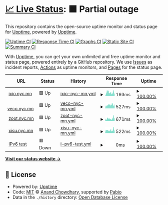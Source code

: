 # [📈 Live Status](https://demo.upptime.js.org): <!--live status--> **🟧 Partial outage**

This repository contains the open-source uptime monitor and status page for [Upptime](https://upptime.js.org), powered by [Upptime](https://github.com/upptime/upptime).

[![Uptime CI](https://github.com/upptime/upptime/workflows/Uptime%20CI/badge.svg)](https://github.com/upptime/upptime/actions?query=workflow%3A%22Uptime+CI%22)
[![Response Time CI](https://github.com/upptime/upptime/workflows/Response%20Time%20CI/badge.svg)](https://github.com/upptime/upptime/actions?query=workflow%3A%22Response+Time+CI%22)
[![Graphs CI](https://github.com/upptime/upptime/workflows/Graphs%20CI/badge.svg)](https://github.com/upptime/upptime/actions?query=workflow%3A%22Graphs+CI%22)
[![Static Site CI](https://github.com/upptime/upptime/workflows/Static%20Site%20CI/badge.svg)](https://github.com/upptime/upptime/actions?query=workflow%3A%22Static+Site+CI%22)
[![Summary CI](https://github.com/upptime/upptime/workflows/Summary%20CI/badge.svg)](https://github.com/upptime/upptime/actions?query=workflow%3A%22Summary+CI%22)

With [Upptime](https://upptime.js.org), you can get your own unlimited and free uptime monitor and status page, powered entirely by a GitHub repository. We use [Issues](https://github.com/upptime/upptime/issues) as incident reports, [Actions](https://github.com/upptime/upptime/actions) as uptime monitors, and [Pages](https://demo.upptime.js.org) for the status page.

<!--start: status pages-->
<!-- This summary is generated by Upptime (https://github.com/upptime/upptime) -->
<!-- Do not edit this manually, your changes will be overwritten -->
<!-- prettier-ignore -->
| URL | Status | History | Response Time | Uptime |
| --- | ------ | ------- | ------------- | ------ |
| <img alt="" src="https://icons.duckduckgo.com/ip3/jxio.nyc.mn.ico" height="13"> [jxio.nyc.mn](https://jxio.nyc.mn/) | 🟩 Up | [jxio-nyc-mn.yml](https://github.com/Limkon/upptime/commits/HEAD/history/jxio-nyc-mn.yml) | <details><summary><img alt="Response time graph" src="./graphs/jxio-nyc-mn/response-time-week.png" height="20"> 193ms</summary><br><a href="https://demo.upptime.js.org/history/jxio-nyc-mn"><img alt="Response time 193" src="https://img.shields.io/endpoint?url=https%3A%2F%2Fraw.githubusercontent.com%2FLimkon%2Fupptime%2FHEAD%2Fapi%2Fjxio-nyc-mn%2Fresponse-time.json"></a><br><a href="https://demo.upptime.js.org/history/jxio-nyc-mn"><img alt="24-hour response time 193" src="https://img.shields.io/endpoint?url=https%3A%2F%2Fraw.githubusercontent.com%2FLimkon%2Fupptime%2FHEAD%2Fapi%2Fjxio-nyc-mn%2Fresponse-time-day.json"></a><br><a href="https://demo.upptime.js.org/history/jxio-nyc-mn"><img alt="7-day response time 193" src="https://img.shields.io/endpoint?url=https%3A%2F%2Fraw.githubusercontent.com%2FLimkon%2Fupptime%2FHEAD%2Fapi%2Fjxio-nyc-mn%2Fresponse-time-week.json"></a><br><a href="https://demo.upptime.js.org/history/jxio-nyc-mn"><img alt="30-day response time 193" src="https://img.shields.io/endpoint?url=https%3A%2F%2Fraw.githubusercontent.com%2FLimkon%2Fupptime%2FHEAD%2Fapi%2Fjxio-nyc-mn%2Fresponse-time-month.json"></a><br><a href="https://demo.upptime.js.org/history/jxio-nyc-mn"><img alt="1-year response time 193" src="https://img.shields.io/endpoint?url=https%3A%2F%2Fraw.githubusercontent.com%2FLimkon%2Fupptime%2FHEAD%2Fapi%2Fjxio-nyc-mn%2Fresponse-time-year.json"></a></details> | <details><summary><a href="https://demo.upptime.js.org/history/jxio-nyc-mn">100.00%</a></summary><a href="https://demo.upptime.js.org/history/jxio-nyc-mn"><img alt="All-time uptime 100.00%" src="https://img.shields.io/endpoint?url=https%3A%2F%2Fraw.githubusercontent.com%2FLimkon%2Fupptime%2FHEAD%2Fapi%2Fjxio-nyc-mn%2Fuptime.json"></a><br><a href="https://demo.upptime.js.org/history/jxio-nyc-mn"><img alt="24-hour uptime 100.00%" src="https://img.shields.io/endpoint?url=https%3A%2F%2Fraw.githubusercontent.com%2FLimkon%2Fupptime%2FHEAD%2Fapi%2Fjxio-nyc-mn%2Fuptime-day.json"></a><br><a href="https://demo.upptime.js.org/history/jxio-nyc-mn"><img alt="7-day uptime 100.00%" src="https://img.shields.io/endpoint?url=https%3A%2F%2Fraw.githubusercontent.com%2FLimkon%2Fupptime%2FHEAD%2Fapi%2Fjxio-nyc-mn%2Fuptime-week.json"></a><br><a href="https://demo.upptime.js.org/history/jxio-nyc-mn"><img alt="30-day uptime 100.00%" src="https://img.shields.io/endpoint?url=https%3A%2F%2Fraw.githubusercontent.com%2FLimkon%2Fupptime%2FHEAD%2Fapi%2Fjxio-nyc-mn%2Fuptime-month.json"></a><br><a href="https://demo.upptime.js.org/history/jxio-nyc-mn"><img alt="1-year uptime 100.00%" src="https://img.shields.io/endpoint?url=https%3A%2F%2Fraw.githubusercontent.com%2FLimkon%2Fupptime%2FHEAD%2Fapi%2Fjxio-nyc-mn%2Fuptime-year.json"></a></details>
| <img alt="" src="https://icons.duckduckgo.com/ip3/veco.nyc.mn.ico" height="13"> [veco.nyc.mn](https://veco.nyc.mn/) | 🟩 Up | [veco-nyc-mn.yml](https://github.com/Limkon/upptime/commits/HEAD/history/veco-nyc-mn.yml) | <details><summary><img alt="Response time graph" src="./graphs/veco-nyc-mn/response-time-week.png" height="20"> 527ms</summary><br><a href="https://demo.upptime.js.org/history/veco-nyc-mn"><img alt="Response time 527" src="https://img.shields.io/endpoint?url=https%3A%2F%2Fraw.githubusercontent.com%2FLimkon%2Fupptime%2FHEAD%2Fapi%2Fveco-nyc-mn%2Fresponse-time.json"></a><br><a href="https://demo.upptime.js.org/history/veco-nyc-mn"><img alt="24-hour response time 527" src="https://img.shields.io/endpoint?url=https%3A%2F%2Fraw.githubusercontent.com%2FLimkon%2Fupptime%2FHEAD%2Fapi%2Fveco-nyc-mn%2Fresponse-time-day.json"></a><br><a href="https://demo.upptime.js.org/history/veco-nyc-mn"><img alt="7-day response time 527" src="https://img.shields.io/endpoint?url=https%3A%2F%2Fraw.githubusercontent.com%2FLimkon%2Fupptime%2FHEAD%2Fapi%2Fveco-nyc-mn%2Fresponse-time-week.json"></a><br><a href="https://demo.upptime.js.org/history/veco-nyc-mn"><img alt="30-day response time 527" src="https://img.shields.io/endpoint?url=https%3A%2F%2Fraw.githubusercontent.com%2FLimkon%2Fupptime%2FHEAD%2Fapi%2Fveco-nyc-mn%2Fresponse-time-month.json"></a><br><a href="https://demo.upptime.js.org/history/veco-nyc-mn"><img alt="1-year response time 527" src="https://img.shields.io/endpoint?url=https%3A%2F%2Fraw.githubusercontent.com%2FLimkon%2Fupptime%2FHEAD%2Fapi%2Fveco-nyc-mn%2Fresponse-time-year.json"></a></details> | <details><summary><a href="https://demo.upptime.js.org/history/veco-nyc-mn">100.00%</a></summary><a href="https://demo.upptime.js.org/history/veco-nyc-mn"><img alt="All-time uptime 100.00%" src="https://img.shields.io/endpoint?url=https%3A%2F%2Fraw.githubusercontent.com%2FLimkon%2Fupptime%2FHEAD%2Fapi%2Fveco-nyc-mn%2Fuptime.json"></a><br><a href="https://demo.upptime.js.org/history/veco-nyc-mn"><img alt="24-hour uptime 100.00%" src="https://img.shields.io/endpoint?url=https%3A%2F%2Fraw.githubusercontent.com%2FLimkon%2Fupptime%2FHEAD%2Fapi%2Fveco-nyc-mn%2Fuptime-day.json"></a><br><a href="https://demo.upptime.js.org/history/veco-nyc-mn"><img alt="7-day uptime 100.00%" src="https://img.shields.io/endpoint?url=https%3A%2F%2Fraw.githubusercontent.com%2FLimkon%2Fupptime%2FHEAD%2Fapi%2Fveco-nyc-mn%2Fuptime-week.json"></a><br><a href="https://demo.upptime.js.org/history/veco-nyc-mn"><img alt="30-day uptime 100.00%" src="https://img.shields.io/endpoint?url=https%3A%2F%2Fraw.githubusercontent.com%2FLimkon%2Fupptime%2FHEAD%2Fapi%2Fveco-nyc-mn%2Fuptime-month.json"></a><br><a href="https://demo.upptime.js.org/history/veco-nyc-mn"><img alt="1-year uptime 100.00%" src="https://img.shields.io/endpoint?url=https%3A%2F%2Fraw.githubusercontent.com%2FLimkon%2Fupptime%2FHEAD%2Fapi%2Fveco-nyc-mn%2Fuptime-year.json"></a></details>
| <img alt="" src="https://icons.duckduckgo.com/ip3/zoot.nyc.mn.ico" height="13"> [zoot.nyc.mn](https://zoot.nyc.mn/) | 🟩 Up | [zoot-nyc-mn.yml](https://github.com/Limkon/upptime/commits/HEAD/history/zoot-nyc-mn.yml) | <details><summary><img alt="Response time graph" src="./graphs/zoot-nyc-mn/response-time-week.png" height="20"> 671ms</summary><br><a href="https://demo.upptime.js.org/history/zoot-nyc-mn"><img alt="Response time 671" src="https://img.shields.io/endpoint?url=https%3A%2F%2Fraw.githubusercontent.com%2FLimkon%2Fupptime%2FHEAD%2Fapi%2Fzoot-nyc-mn%2Fresponse-time.json"></a><br><a href="https://demo.upptime.js.org/history/zoot-nyc-mn"><img alt="24-hour response time 671" src="https://img.shields.io/endpoint?url=https%3A%2F%2Fraw.githubusercontent.com%2FLimkon%2Fupptime%2FHEAD%2Fapi%2Fzoot-nyc-mn%2Fresponse-time-day.json"></a><br><a href="https://demo.upptime.js.org/history/zoot-nyc-mn"><img alt="7-day response time 671" src="https://img.shields.io/endpoint?url=https%3A%2F%2Fraw.githubusercontent.com%2FLimkon%2Fupptime%2FHEAD%2Fapi%2Fzoot-nyc-mn%2Fresponse-time-week.json"></a><br><a href="https://demo.upptime.js.org/history/zoot-nyc-mn"><img alt="30-day response time 671" src="https://img.shields.io/endpoint?url=https%3A%2F%2Fraw.githubusercontent.com%2FLimkon%2Fupptime%2FHEAD%2Fapi%2Fzoot-nyc-mn%2Fresponse-time-month.json"></a><br><a href="https://demo.upptime.js.org/history/zoot-nyc-mn"><img alt="1-year response time 671" src="https://img.shields.io/endpoint?url=https%3A%2F%2Fraw.githubusercontent.com%2FLimkon%2Fupptime%2FHEAD%2Fapi%2Fzoot-nyc-mn%2Fresponse-time-year.json"></a></details> | <details><summary><a href="https://demo.upptime.js.org/history/zoot-nyc-mn">100.00%</a></summary><a href="https://demo.upptime.js.org/history/zoot-nyc-mn"><img alt="All-time uptime 100.00%" src="https://img.shields.io/endpoint?url=https%3A%2F%2Fraw.githubusercontent.com%2FLimkon%2Fupptime%2FHEAD%2Fapi%2Fzoot-nyc-mn%2Fuptime.json"></a><br><a href="https://demo.upptime.js.org/history/zoot-nyc-mn"><img alt="24-hour uptime 100.00%" src="https://img.shields.io/endpoint?url=https%3A%2F%2Fraw.githubusercontent.com%2FLimkon%2Fupptime%2FHEAD%2Fapi%2Fzoot-nyc-mn%2Fuptime-day.json"></a><br><a href="https://demo.upptime.js.org/history/zoot-nyc-mn"><img alt="7-day uptime 100.00%" src="https://img.shields.io/endpoint?url=https%3A%2F%2Fraw.githubusercontent.com%2FLimkon%2Fupptime%2FHEAD%2Fapi%2Fzoot-nyc-mn%2Fuptime-week.json"></a><br><a href="https://demo.upptime.js.org/history/zoot-nyc-mn"><img alt="30-day uptime 100.00%" src="https://img.shields.io/endpoint?url=https%3A%2F%2Fraw.githubusercontent.com%2FLimkon%2Fupptime%2FHEAD%2Fapi%2Fzoot-nyc-mn%2Fuptime-month.json"></a><br><a href="https://demo.upptime.js.org/history/zoot-nyc-mn"><img alt="1-year uptime 100.00%" src="https://img.shields.io/endpoint?url=https%3A%2F%2Fraw.githubusercontent.com%2FLimkon%2Fupptime%2FHEAD%2Fapi%2Fzoot-nyc-mn%2Fuptime-year.json"></a></details>
| <img alt="" src="https://icons.duckduckgo.com/ip3/xisu.nyc.mn.ico" height="13"> [xisu.nyc.mn](https://xisu.nyc.mn/) | 🟩 Up | [xisu-nyc-mn.yml](https://github.com/Limkon/upptime/commits/HEAD/history/xisu-nyc-mn.yml) | <details><summary><img alt="Response time graph" src="./graphs/xisu-nyc-mn/response-time-week.png" height="20"> 522ms</summary><br><a href="https://demo.upptime.js.org/history/xisu-nyc-mn"><img alt="Response time 522" src="https://img.shields.io/endpoint?url=https%3A%2F%2Fraw.githubusercontent.com%2FLimkon%2Fupptime%2FHEAD%2Fapi%2Fxisu-nyc-mn%2Fresponse-time.json"></a><br><a href="https://demo.upptime.js.org/history/xisu-nyc-mn"><img alt="24-hour response time 522" src="https://img.shields.io/endpoint?url=https%3A%2F%2Fraw.githubusercontent.com%2FLimkon%2Fupptime%2FHEAD%2Fapi%2Fxisu-nyc-mn%2Fresponse-time-day.json"></a><br><a href="https://demo.upptime.js.org/history/xisu-nyc-mn"><img alt="7-day response time 522" src="https://img.shields.io/endpoint?url=https%3A%2F%2Fraw.githubusercontent.com%2FLimkon%2Fupptime%2FHEAD%2Fapi%2Fxisu-nyc-mn%2Fresponse-time-week.json"></a><br><a href="https://demo.upptime.js.org/history/xisu-nyc-mn"><img alt="30-day response time 522" src="https://img.shields.io/endpoint?url=https%3A%2F%2Fraw.githubusercontent.com%2FLimkon%2Fupptime%2FHEAD%2Fapi%2Fxisu-nyc-mn%2Fresponse-time-month.json"></a><br><a href="https://demo.upptime.js.org/history/xisu-nyc-mn"><img alt="1-year response time 522" src="https://img.shields.io/endpoint?url=https%3A%2F%2Fraw.githubusercontent.com%2FLimkon%2Fupptime%2FHEAD%2Fapi%2Fxisu-nyc-mn%2Fresponse-time-year.json"></a></details> | <details><summary><a href="https://demo.upptime.js.org/history/xisu-nyc-mn">100.00%</a></summary><a href="https://demo.upptime.js.org/history/xisu-nyc-mn"><img alt="All-time uptime 100.00%" src="https://img.shields.io/endpoint?url=https%3A%2F%2Fraw.githubusercontent.com%2FLimkon%2Fupptime%2FHEAD%2Fapi%2Fxisu-nyc-mn%2Fuptime.json"></a><br><a href="https://demo.upptime.js.org/history/xisu-nyc-mn"><img alt="24-hour uptime 100.00%" src="https://img.shields.io/endpoint?url=https%3A%2F%2Fraw.githubusercontent.com%2FLimkon%2Fupptime%2FHEAD%2Fapi%2Fxisu-nyc-mn%2Fuptime-day.json"></a><br><a href="https://demo.upptime.js.org/history/xisu-nyc-mn"><img alt="7-day uptime 100.00%" src="https://img.shields.io/endpoint?url=https%3A%2F%2Fraw.githubusercontent.com%2FLimkon%2Fupptime%2FHEAD%2Fapi%2Fxisu-nyc-mn%2Fuptime-week.json"></a><br><a href="https://demo.upptime.js.org/history/xisu-nyc-mn"><img alt="30-day uptime 100.00%" src="https://img.shields.io/endpoint?url=https%3A%2F%2Fraw.githubusercontent.com%2FLimkon%2Fupptime%2FHEAD%2Fapi%2Fxisu-nyc-mn%2Fuptime-month.json"></a><br><a href="https://demo.upptime.js.org/history/xisu-nyc-mn"><img alt="1-year uptime 100.00%" src="https://img.shields.io/endpoint?url=https%3A%2F%2Fraw.githubusercontent.com%2FLimkon%2Fupptime%2FHEAD%2Fapi%2Fxisu-nyc-mn%2Fuptime-year.json"></a></details>
| <img alt="" src="https://icons.duckduckgo.com/ip3/null.ico" height="13"> [IPv6 test](forwardemail.net) | 🟥 Down | [i-pv6-test.yml](https://github.com/Limkon/upptime/commits/HEAD/history/i-pv6-test.yml) | <details><summary><img alt="Response time graph" src="./graphs/i-pv6-test/response-time-week.png" height="20"> 0ms</summary><br><a href="https://demo.upptime.js.org/history/i-pv6-test"><img alt="Response time 0" src="https://img.shields.io/endpoint?url=https%3A%2F%2Fraw.githubusercontent.com%2FLimkon%2Fupptime%2FHEAD%2Fapi%2Fi-pv6-test%2Fresponse-time.json"></a><br><a href="https://demo.upptime.js.org/history/i-pv6-test"><img alt="24-hour response time 0" src="https://img.shields.io/endpoint?url=https%3A%2F%2Fraw.githubusercontent.com%2FLimkon%2Fupptime%2FHEAD%2Fapi%2Fi-pv6-test%2Fresponse-time-day.json"></a><br><a href="https://demo.upptime.js.org/history/i-pv6-test"><img alt="7-day response time 0" src="https://img.shields.io/endpoint?url=https%3A%2F%2Fraw.githubusercontent.com%2FLimkon%2Fupptime%2FHEAD%2Fapi%2Fi-pv6-test%2Fresponse-time-week.json"></a><br><a href="https://demo.upptime.js.org/history/i-pv6-test"><img alt="30-day response time 0" src="https://img.shields.io/endpoint?url=https%3A%2F%2Fraw.githubusercontent.com%2FLimkon%2Fupptime%2FHEAD%2Fapi%2Fi-pv6-test%2Fresponse-time-month.json"></a><br><a href="https://demo.upptime.js.org/history/i-pv6-test"><img alt="1-year response time 0" src="https://img.shields.io/endpoint?url=https%3A%2F%2Fraw.githubusercontent.com%2FLimkon%2Fupptime%2FHEAD%2Fapi%2Fi-pv6-test%2Fresponse-time-year.json"></a></details> | <details><summary><a href="https://demo.upptime.js.org/history/i-pv6-test">100.00%</a></summary><a href="https://demo.upptime.js.org/history/i-pv6-test"><img alt="All-time uptime 100.00%" src="https://img.shields.io/endpoint?url=https%3A%2F%2Fraw.githubusercontent.com%2FLimkon%2Fupptime%2FHEAD%2Fapi%2Fi-pv6-test%2Fuptime.json"></a><br><a href="https://demo.upptime.js.org/history/i-pv6-test"><img alt="24-hour uptime 100.00%" src="https://img.shields.io/endpoint?url=https%3A%2F%2Fraw.githubusercontent.com%2FLimkon%2Fupptime%2FHEAD%2Fapi%2Fi-pv6-test%2Fuptime-day.json"></a><br><a href="https://demo.upptime.js.org/history/i-pv6-test"><img alt="7-day uptime 100.00%" src="https://img.shields.io/endpoint?url=https%3A%2F%2Fraw.githubusercontent.com%2FLimkon%2Fupptime%2FHEAD%2Fapi%2Fi-pv6-test%2Fuptime-week.json"></a><br><a href="https://demo.upptime.js.org/history/i-pv6-test"><img alt="30-day uptime 100.00%" src="https://img.shields.io/endpoint?url=https%3A%2F%2Fraw.githubusercontent.com%2FLimkon%2Fupptime%2FHEAD%2Fapi%2Fi-pv6-test%2Fuptime-month.json"></a><br><a href="https://demo.upptime.js.org/history/i-pv6-test"><img alt="1-year uptime 100.00%" src="https://img.shields.io/endpoint?url=https%3A%2F%2Fraw.githubusercontent.com%2FLimkon%2Fupptime%2FHEAD%2Fapi%2Fi-pv6-test%2Fuptime-year.json"></a></details>

<!--end: status pages-->

[**Visit our status website →**](https://demo.upptime.js.org)

## 📄 License

- Powered by: [Upptime](https://github.com/upptime/upptime)
- Code: [MIT](./LICENSE) © [Anand Chowdhary](https://anandchowdhary.com), supported by [Pabio](https://pabio.com)
- Data in the `./history` directory: [Open Database License](https://opendatacommons.org/licenses/odbl/1-0/)
